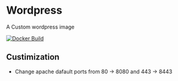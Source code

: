 # Wordpress

A Custom wordpress image

[![Docker Build](https://img.shields.io/docker/automated/mikangali/wordpress.svg)](https://hub.docker.com/r/mikangali/wordpress)

## Custimization

* Change apache dafault ports from 80 -> 8080 and 443 -> 8443 
